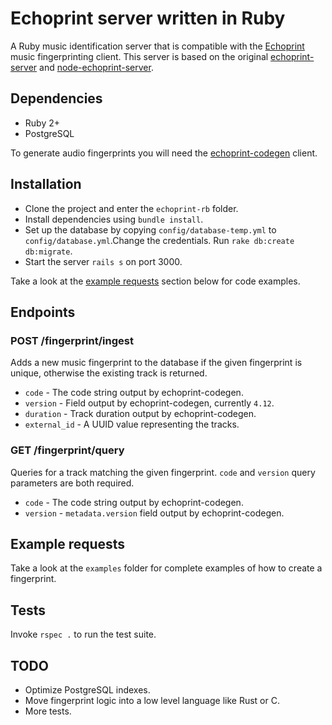 # Echoprint server written in Ruby

A Ruby music identification server that is compatible with the 
[Echoprint](http://echoprint.me/) music fingerprinting client. This server is based on the original [echoprint-server](https://github.com/echonest/echoprint-server) and [node-echoprint-server](https://github.com/jhurliman/node-echoprint-server).

## Dependencies

- Ruby 2+
- PostgreSQL

To generate audio fingerprints you will need the [echoprint-codegen](https://github.com/echonest/echoprint-codegen) client.

## Installation

- Clone the project and enter the `echoprint-rb` folder.
- Install dependencies using `bundle install`.
- Set up the database by copying `config/database-temp.yml` to `config/database.yml`.Change the credentials. Run `rake db:create db:migrate`.
- Start the server `rails s` on port 3000.

Take a look at the [example requests](#example-request) section below for code examples.

## Endpoints

### POST /fingerprint/ingest

Adds a new music fingerprint to the database if the given fingerprint is unique, otherwise the existing track is returned.

- `code` - The code string output by echoprint-codegen.
- `version` - Field output by echoprint-codegen, currently `4.12`.
- `duration` - Track duration output by echoprint-codegen.
- `external_id` - A UUID value representing the tracks.
 
### GET /fingerprint/query

Queries for a track matching the given fingerprint. `code` and `version` 
query parameters are both required.

- `code` - The code string output by echoprint-codegen.
- `version` - `metadata.version` field output by echoprint-codegen.

## Example requests

Take a look at the `examples` folder for complete examples of how to create a fingerprint.

## Tests

Invoke `rspec .` to run the test suite.

## TODO

- Optimize PostgreSQL indexes.
- Move fingerprint logic into a low level language like Rust or C.
- More tests.